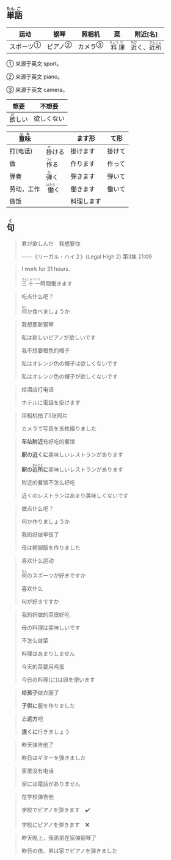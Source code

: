 ## <ruby>単<rt>たん</rt>語<rt>ご</rt></ruby>

| 运动                        | 钢琴                      | 照相机                    | 菜                                          | 附近[名]                                                     |
| --------------------------- | ------------------------- | ------------------------- | ------------------------------------------- | ------------------------------------------------------------ |
| <a>スポーツ</a><sup>①</sup> | <a>ピアノ</a><sup>②</sup> | <a>カメラ</a><sup>③</sup> | <ruby>料<rt>りょう</rt>理<rt>り</rt></ruby> | <ruby>近<rt>ちか</rt>く</ruby>、<ruby>近<rt>きん</rt>所<rt>じょ</rt></ruby> |

① 来源于英文 sport。

② 来源于英文 piano。

③ 来源于英文 camera。



| 想要                           | 不想要     |
| ------------------------------ | ---------- |
| <ruby>欲<rt>ほ</rt>しい</ruby> | 欲しくない |

| <ruby>意<rt>い</rt>味<rt>み</rt></ruby> |                                  | ます形     | て形   |
| --------------------------------------- | -------------------------------- | ---------- | ------ |
| 打(电话)                                | <ruby>掛<rt>か</rt>ける</ruby>   | 掛けます   | 掛けて |
| 做                                      | <ruby>作<rt>つく</rt>る</ruby>   | 作ります   | 作って |
| 弹奏                                    | <ruby>弾<rt>ひ</rt>く</ruby>     | 弾きます   | 弾いて |
| 劳动，工作                              | <ruby>働<rt>はたら</rt>く</ruby> | 働きます   | 働いて |
| 做饭                                    |                                  | 料理します |        |



## <ruby>句<rt>く</rt></ruby>

> 君が欲しんだ　我想要你
>
> ——《リーガル・ハイ２》(Legal High 2) 第3集 21:09

> I work for 31 hours.
>
> <ruby>三<rt>さん</rt>十<rt>じゅう</rt>一<rt>いち</rt></ruby>時間働きます

> 吃点什么吧？
> 
> <ruby>何<rt>なに</rt></ruby>か食べましょうか

> 我想要新钢琴
> 
> 私は新しいピアノが欲しいです
> 
> 我不想要橙色的帽子
> 
> 私はオレンジ色の帽子は欲しくないです
> 
> 私はオレンジ色の帽子が欲しくないです

> 给酒店打电话
> 
> ホテルに電話を掛けます

> 用相机拍了5张照片
> 
> カメラで写真を五枚撮りました

> **车站附近**有好吃的餐馆
>
> **駅の近くに**美味しいレストランがあります
>
> **駅の<ruby>近<rt>きん</rt>所<rt>じょ</rt></ruby>に**美味しいレストランがあります
>
> 附近的餐馆不怎么好吃
>
> 近くのレストランはあまり美味しくないです

> 做点什么吧？
> 
> 何か作りましょうか
> 
> 我妈妈做早饭了
> 
> 母は朝御飯を作りました

> 喜欢什么运动
> 
> <ruby>何<rt>なん</rt></ruby>のスポーツが好きですか
> 
> 喜欢什么
> 
> 何が好きですか

> 我妈妈做的菜很好吃
>
> 母の料理は美味しいです
>
> 不怎么做菜
>
> 料理はあまりしません
>
> 今天的菜要用鸡蛋
>
> 今日の料理(に)は卵を使います

> **给孩子**做衣服了
> 
> **子供に**服を作りました

> 去**远方**吧
> 
> **遠くに**行きましょう

> 昨天弹吉他了
> 
> 昨日はギターを弾きました

> 家里没有电话
> 
> 家には電話がありません

> 在学校弹吉他
> 
> 学校でピアノを弾きます　✔️
> 
> 学校にピアノを弾きます　❌

> 昨天晚上，我弟弟在家弹钢琴了
>
> 昨日の夜、弟は家でピアノを弾きました
